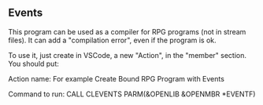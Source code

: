 ## Events ##

This program can be used as a compiler for RPG programs (not in stream files). 
It can add a "compilation error", even if the program is ok.

To use it, just create in VSCode, a new "Action", in the "member" section.
You should put:

Action name: For example Create Bound RPG Program with Events

Command to run:
CALL CLEVENTS PARM(&OPENLIB &OPENMBR *EVENTF)



